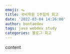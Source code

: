 ```yaml
---
emoji: 🪤
title: 국비학원 1주일차 회고
date: '2022-03-04 14:26:00'
author: bontaedev
tags: java webdev study
categories: 블로그 회고
---
```


content
